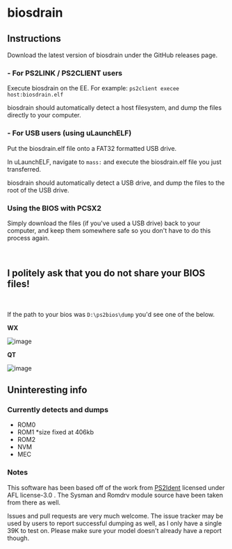 # biosdrain

## **Instructions**

Download the latest version of biosdrain under the GitHub releases page.

### - **For PS2LINK / PS2CLIENT users**

Execute biosdrain on the EE. For example: `ps2client execee host:biosdrain.elf`

biosdrain should automatically detect a host filesystem, and dump the files directly to your computer.

### - **For USB users (using uLaunchELF)**
Put the biosdrain.elf file onto a FAT32 formatted USB drive.

In uLaunchELF, navigate to `mass:` and execute the biosdrain.elf file you just transferred.

biosdrain should automatically detect a USB drive, and dump the files to the root of the USB drive.

### **Using the BIOS with PCSX2**
Simply download the files (if you've used a USB drive) back to your computer, and keep them somewhere safe so you don't have to do this process again.

<br/>

## **I politely ask that you do not share your BIOS files!**

<br/>

If the path to your bios was `D:\ps2bios\dump` you'd see one of the below.

**WX**

![image](https://user-images.githubusercontent.com/29295048/180281013-7e142c3a-2762-4987-885f-27d622029d64.png)

**QT**

![image](https://user-images.githubusercontent.com/29295048/180281541-a402877c-c8b7-4eea-9e36-710d3f48b0e2.png)


## **Uninteresting info**

### Currently detects and dumps
 - ROM0
 - ROM1 *size fixed at 406kb
 - ROM2
 - NVM
 - MEC

### Notes

This software has been based off of the work from [PS2Ident](https://github.com/ps2homebrew/PS2Ident) licensed under AFL license-3.0 . The Sysman and Romdrv module source have been taken from there as well.

Issues and pull requests are very much welcome. The issue tracker may be used by users to report successful dumping as well, as I only have a single 39K to test on. Please make sure your model doesn't already have a report though.
